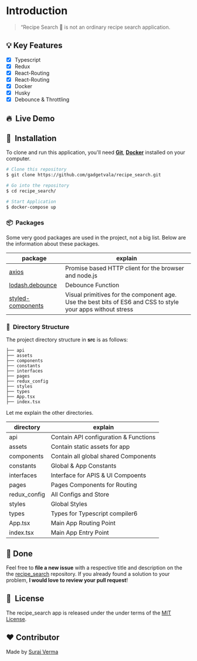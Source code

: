 # Introduction

> “Recipe Search 🍴
> is not an ordinary recipe search application.

## :bulb: Key Features

- [x] Typescript
- [x] Redux
- [x] React-Routing
- [x] React-Routing
- [x] Docker
- [x] Husky
- [x] Debounce & Throttling

## 🔥 &nbsp;Live Demo

## 🚀 &nbsp;Installation

To clone and run this application, you'll need **[Git](https://git-scm.com)**, **[Docker](https://www.docker.com/products/docker-desktop/)** installed on your computer.

```bash
# Clone this repository
$ git clone https://github.com/gadgetvala/recipe_search.git

# Go into the repository
$ cd recipe_search/

# Start Application
$ docker-compose up
```

### 📦 &nbsp;Packages

Some very good packages are used in the project, not a big list.
Below are the information about these packages.

| package                                                              | explain                                                                                                     |
| -------------------------------------------------------------------- | ----------------------------------------------------------------------------------------------------------- |
| [axios](https://www.npmjs.com/package/axios)                         | Promise based HTTP client for the browser and node.js                                                       |
| [lodash.debounce](https://www.npmjs.com/package/lodash.debounce)     | Debounce Function                                                                                           |
| [styled-components](https://www.npmjs.com/package/styled-components) | Visual primitives for the component age. Use the best bits of ES6 and CSS to style your apps without stress |

### 🧵 &nbsp;Directory Structure

The project directory structure in **src** is as follows:

```
├── api
├── assets
├── components
├── constants
├── interfaces
├── pages
├── redux_config
├── styles
├── types
├── App.tsx
├── index.tsx
```

Let me explain the other directories.

| directory    | explain                               |
| ------------ | ------------------------------------- |
| api          | Contain API configuration & Functions |
| assets       | Contain static assets for app         |
| components   | Contain all global shared Components  |
| constants    | Global & App Constants                |
| interfaces   | Interface for APIS & UI Compoents     |
| pages        | Pages Components for Routing          |
| redux_config | All Configs and Store                 |
| styles       | Global Styles                         |
| types        | Types for Typescript compiler6        |
| App.tsx      | Main App Routing Point                |
| index.tsx    | Main App Entry Point                  |

## :clap: Done

Feel free to **file a new issue** with a respective title and description on the the [recipe_search](https://github.com/gadgetvala/recipe_search/issues) repository. If you already found a solution to your problem, **I would love to review your pull request**!

## 📘&nbsp; License

The recipe_search app is released under the under terms of the [MIT License](LICENSE).

## :heart: Contributor

Made by [Suraj Verma](https://github.com/gadgetvala)
